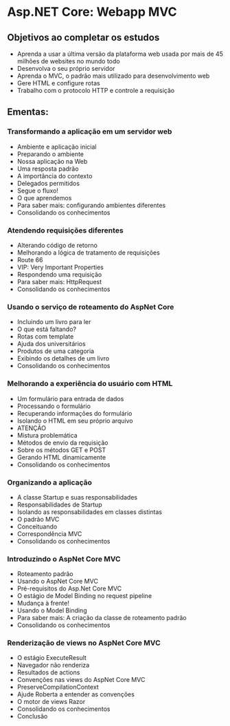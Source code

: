 # Asp.NET Core: Webapp MVC

## Objetivos ao completar os estudos

- Aprenda a usar a última versão da plataforma web usada por mais de 45 milhões de websites no mundo todo
- Desenvolva o seu próprio servidor
- Aprenda o MVC, o padrão mais utilizado para desenvolvimento web
- Gere HTML e configure rotas
- Trabalho com o protocolo HTTP e controle a requisição

## Ementas:

### Transformando a aplicação em um servidor web
- Ambiente e aplicação inicial
- Preparando o ambiente
- Nossa aplicação na Web
- Uma resposta padrão
- A importância do contexto
- Delegados permitidos
- Segue o fluxo!
- O que aprendemos
- Para saber mais: configurando ambientes diferentes
- Consolidando os conhecimentos

### Atendendo requisições diferentes
- Alterando código de retorno
- Melhorando a lógica de tratamento de requisições
- Route 66
- VIP: Very Important Properties
- Respondendo uma requisição
- Para saber mais: HttpRequest
- Consolidando os conhecimentos

### Usando o serviço de roteamento do AspNet Core
- Incluindo um livro para ler
- O que está faltando?
- Rotas com template
- Ajuda dos universitários
- Produtos de uma categoria
- Exibindo os detalhes de um livro
- Consolidando os conhecimentos

### Melhorando a experiência do usuário com HTML
- Um formulário para entrada de dados
- Processando o formulário
- Recuperando informações do formulário
- Isolando o HTML em seu próprio arquivo
- ATENÇÃO
- Mistura problemática
- Métodos de envio da requisição
- Sobre os métodos GET e POST
- Gerando HTML dinamicamente
- Consolidando os conhecimentos

### Organizando a aplicação
- A classe Startup e suas responsabilidades
- Responsabilidades de Startup
- Isolando as responsabilidades em classes distintas
- O padrão MVC
- Conceituando
- Correspondência MVC
- Consolidando os conhecimentos

### Introduzindo o AspNet Core MVC
- Roteamento padrão
- Usando o AspNet Core MVC
- Pré-requisitos do Asp.Net Core MVC
- O estágio de Model Binding no request pipeline
- Mudança à frente!
- Usando o Model Binding
- Para saber mais: A criação da classe de roteamento padrão
- Consolidando os conhecimentos

### Renderização de views no AspNet Core MVC
- O estágio ExecuteResult
- Navegador não renderiza
- Resultados de actions
- Convenções nas views do AspNet Core MVC
- PreserveCompilationContext
- Ajude Roberta a entender as convenções
- O motor de views Razor
- Consolidando os conhecimentos
- Conclusão